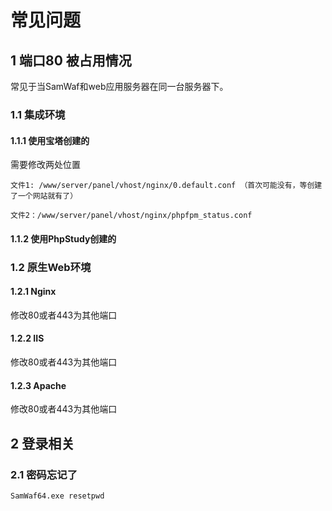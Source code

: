 # 常见问题
  
## 1 端口80 被占用情况
常见于当SamWaf和web应用服务器在同一台服务器下。

### 1.1 集成环境

#### 1.1.1 使用宝塔创建的

需要修改两处位置
```
文件1: /www/server/panel/vhost/nginx/0.default.conf （首次可能没有，等创建了一个网站就有了）

文件2：/www/server/panel/vhost/nginx/phpfpm_status.conf
```

#### 1.1.2 使用PhpStudy创建的

### 1.2 原生Web环境

#### 1.2.1 Nginx
修改80或者443为其他端口

#### 1.2.2 IIS
修改80或者443为其他端口

#### 1.2.3 Apache
修改80或者443为其他端口

## 2 登录相关
### 2.1 密码忘记了

```
SamWaf64.exe resetpwd  
```
